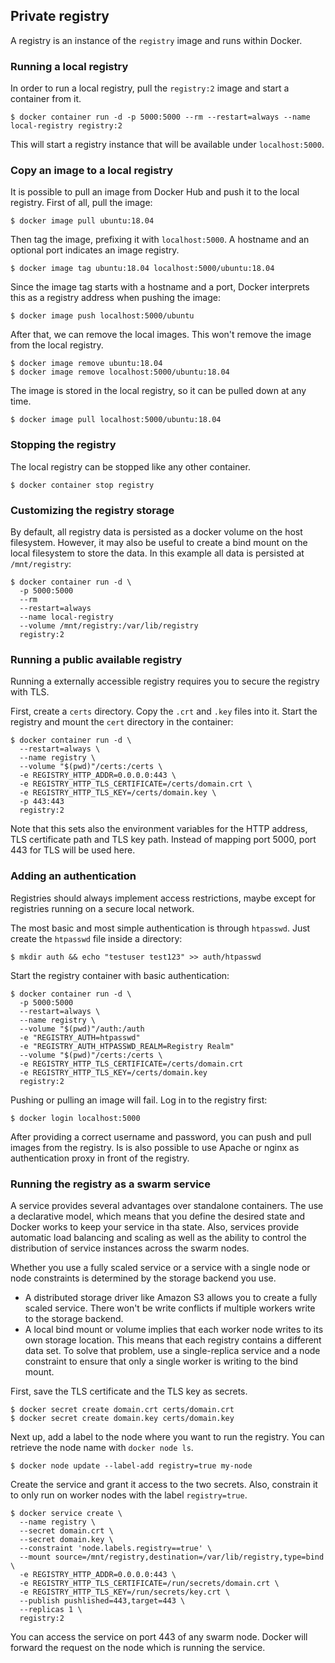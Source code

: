## Private registry

A registry is an instance of the `registry` image and runs within Docker.

### Running a local registry

In order to run a local registry, pull the `registry:2` image and start a container from it.

```shell script
$ docker container run -d -p 5000:5000 --rm --restart=always --name local-registry registry:2
```

This will start a registry instance that will be available under `localhost:5000`.

### Copy an image to a local registry

It is possible to pull an image from Docker Hub and push it to the local registry. First of all, pull the image:

```shell script
$ docker image pull ubuntu:18.04
```

Then tag the image, prefixing it with `localhost:5000`. A hostname and an optional port indicates an image registry.

```shell script
$ docker image tag ubuntu:18.04 localhost:5000/ubuntu:18.04
```

Since the image tag starts with a hostname and a port, Docker interprets this as a registry address when pushing the
image:

```shell script
$ docker image push localhost:5000/ubuntu
``` 

After that, we can remove the local images. This won't remove the image from the local registry.

```shell script
$ docker image remove ubuntu:18.04
$ docker image remove localhost:5000/ubuntu:18.04
```

The image is stored in the local registry, so it can be pulled down at any time.

```shell script
$ docker image pull localhost:5000/ubuntu:18.04
```

### Stopping the registry

The local registry can be stopped like any other container.

```shell script
$ docker container stop registry
```

### Customizing the registry storage

By default, all registry data is persisted as a docker volume on the host filesystem. However, it may also be useful to
create a bind mount on the local filesystem to store the data. In this example all data is persisted at `/mnt/registry`:

```shell script
$ docker container run -d \
  -p 5000:5000
  --rm
  --restart=always
  --name local-registry
  --volume /mnt/registry:/var/lib/registry
  registry:2
```

### Running a public available registry

Running a externally accessible registry requires you to secure the registry with TLS.

First, create a `certs` directory. Copy the `.crt` and `.key` files into it. Start the registry and mount the `cert`
directory in the container:

```shell script
$ docker container run -d \
  --restart=always \
  --name registry \
  --volume "$(pwd)"/certs:/certs \
  -e REGISTRY_HTTP_ADDR=0.0.0.0:443 \
  -e REGISTRY_HTTP_TLS_CERTIFICATE=/certs/domain.crt \
  -e REGISTRY_HTTP_TLS_KEY=/certs/domain.key \
  -p 443:443
  registry:2
```

Note that this sets also the environment variables for the HTTP address, TLS certificate path and TLS key path. Instead
of mapping port 5000, port 443 for TLS will be used here.

### Adding an authentication

Registries should always implement access restrictions, maybe except for registries running on a secure local network.

The most basic and most simple authentication is through `htpasswd`. Just create the `htpasswd` file inside a directory:

```shell script
$ mkdir auth && echo "testuser test123" >> auth/htpasswd 
```

Start the registry container with basic authentication:

```shell script
$ docker container run -d \
  -p 5000:5000
  --restart=always \
  --name registry \
  --volume "$(pwd)"/auth:/auth
  -e "REGISTRY_AUTH=htpasswd"
  -e "REGISTRY_AUTH_HTPASSWD_REALM=Registry Realm"
  --volume "$(pwd)"/certs:/certs \
  -e REGISTRY_HTTP_TLS_CERTIFICATE=/certs/domain.crt
  -e REGISTRY_HTTP_TLS_KEY=/certs/domain.key
  registry:2
```

Pushing or pulling an image will fail. Log in to the registry first:

```shell script
$ docker login localhost:5000
```

After providing a correct username and password, you can push and pull images from the registry. Is is also possible to
use Apache or nginx as authentication proxy in front of the registry.

### Running the registry as a swarm service

A service provides several advantages over standalone containers. The use a declarative model, which means that you
define the desired state and Docker works to keep your service in tha state. Also, services provide automatic load
balancing and scaling as well as the ability to control the distribution of service instances across the swarm nodes.

Whether you use a fully scaled service or a service with a single node or node constraints is determined by the storage
backend you use.
* A distributed storage driver like Amazon S3 allows you to create a fully scaled service. There won't be write
conflicts if multiple workers write to the storage backend.
* A local bind mount or volume implies that each worker node writes to its own storage location. This means that each
registry contains a different data set. To solve that problem, use a single-replica service and a node constraint to
ensure that only a single worker is writing to the bind mount.

First, save the TLS certificate and the TLS key as secrets.

```shell script
$ docker secret create domain.crt certs/domain.crt
$ docker secret create domain.key certs/domain.key
```

Next up, add a label to the node where you want to run the registry. You can retrieve the node name with
`docker node ls`.

```shell script
$ docker node update --label-add registry=true my-node
```

Create the service and grant it access to the two secrets. Also, constrain it to only run on worker nodes with the label
`registry=true`.

```shell script
$ docker service create \
  --name registry \
  --secret domain.crt \
  --secret domain.key \
  --constraint 'node.labels.registry==true' \
  --mount source=/mnt/registry,destination=/var/lib/registry,type=bind \
  -e REGISTRY_HTTP_ADDR=0.0.0.0:443 \
  -e REGISTRY_HTTP_TLS_CERTIFICATE=/run/secrets/domain.crt \
  -e REGISTRY_HTTP_TLS_KEY=/run/secrets/key.crt \
  --publish pushlished=443,target=443 \
  --replicas 1 \
  registry:2
```

You can access the service on port 443 of any swarm node. Docker will forward the request on the node which is running
the service.

### 
